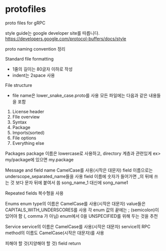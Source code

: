 ﻿# protofiles
proto files for gRPC 

style guide는 google developer site를 따릅니다.
https://developers.google.com/protocol-buffers/docs/style

proto naming convention 정리

Standard file formatting
- 1줄의 길이는 80글자 이하로 작성
- indent는 2space 사용

File structure
- file name은 lower_snake_case.proto를 사용
모든 파일에는 다음과 같은 내용들을 포함
1. License header
2. FIle overview
3. Syntax
4. Package
5. Imports(sorted)
6. File options
7. Everything else

Packages
package 이름은 lowercase로 사용하고, directory 계층과 관련있게 ex> my/package에 있으면 my.package

Message and field name
CamelCase를 사용(시작은 대문자)
field 이름으로는 underscope_separated_name들을 사용
field 이름에 숫자가 들어가면 _의 뒤에 쓰는 것 보다 문자 뒤에 붙여서 씀 song_name_1 대신에 song_name1

Repeated fields
복수형을 사용

Enums
enum type의 이름은 CamelCase를 사용(시작은 대문자)
value들은 CAPITALS_WITH_UNDERSCORES를 사용
각 enum 값의 끝에는 ; (semicolon)이 있어야 함 (, comma 가 아님)
enum에서 0을 UNSPECIFIED를 위해 두는 것을 추천

Service
service의 이름은 CamelCase를 사용(시작은 대문자)
service의 RPC method의 이름도 CamelCase(시작은 대문자)를 사용

피해야 할 것(지양해야 할 것)
field return
